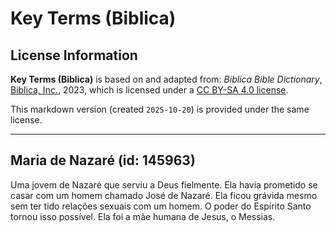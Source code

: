 # Key Terms (Biblica)

## License Information

**Key Terms (Biblica)** is based on and adapted from: _Biblica Bible Dictionary_, [Biblica, Inc.](https://www.biblica.com/), 2023, which is licensed under a [CC BY-SA 4.0 license](https://creativecommons.org/licenses/by-sa/4.0/legalcode.en).

This markdown version (created `2025-10-20`) is provided under the same license.



--------------------------------

## Maria de Nazaré (id: 145963)

Uma jovem de Nazaré que serviu a Deus fielmente. Ela havia prometido se casar com um homem chamado José de Nazaré. Ela ficou grávida mesmo sem ter tido relações sexuais com um homem. O poder do Espírito Santo tornou isso possível. Ela foi a mãe humana de Jesus, o Messias.


